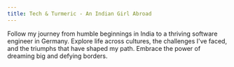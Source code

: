 ```yaml
---
title: Tech & Turmeric - An Indian Girl Abroad
---
```



Follow my journey from humble beginnings in India to a thriving software engineer in Germany. Explore life across cultures, the challenges I've faced, and the triumphs that have shaped my path. Embrace the power of dreaming big and defying borders.
